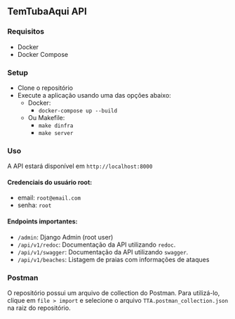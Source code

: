 ## TemTubaAqui API

### Requisitos

- Docker
- Docker Compose

### Setup

- Clone o repositório
- Execute a aplicação usando uma das opções abaixo:
  - Docker:
    - `docker-compose up --build`
  - Ou Makefile:
    - `make dinfra`
    - `make server`

### Uso

A API estará disponível em `http://localhost:8000`

#### Credenciais do usuário root:

- email: `root@email.com`
- senha: `root`

#### Endpoints importantes:

- `/admin`: Django Admin (root user)
- `/api/v1/redoc`: Documentação da API utilizando `redoc`.
- `/api/v1/swagger`: Documentação da API utilizando `swagger`.
- `/api/v1/beaches`: Listagem de praias com informações de ataques

### Postman

O repositório possui um arquivo de collection do Postman. Para utilizá-lo, clique em `file > import` e selecione o arquivo `TTA.postman_collection.json` na raiz do repositório.
